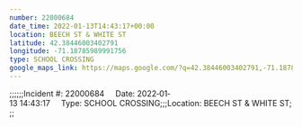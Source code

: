 ```yaml
---
number: 22000684
date_time: 2022-01-13T14:43:17+00:00
location: BEECH ST & WHITE ST
latitude: 42.38446003402791
longitude: -71.18785989991756
type: SCHOOL CROSSING
google_maps_link: https://maps.google.com/?q=42.38446003402791,-71.18785989991756
---
```


;;;;;;Incident #: 22000684     Date: 2022‐01‐13 14:43:17     Type: SCHOOL CROSSING;;;Location: BEECH ST & WHITE ST;;;

